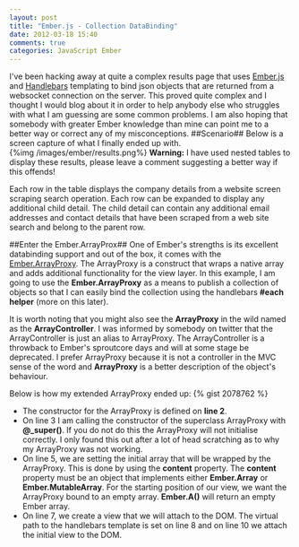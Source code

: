```yaml
---
layout: post
title: "Ember.js - Collection DataBinding"
date: 2012-03-18 15:40
comments: true
categories: JavaScript Ember
---
```

I've been hacking away at quite a complex results page that uses <a href="http://emberjs.com/">Ember.js</a> and <a href="http://www.handlebarsjs.com">Handlebars</a> templating to bind json objects that are returned from a websocket connection on the server.  This proved quite complex and I thought I would blog about it in order to help anybody else who struggles with what I am guessing are some common problems.  I am also hoping that somebody with greater Ember knowledge than mine can point me to a better way or correct any of my misconceptions.
##Scenario##
Below is a screen capture of what I finally ended up with.  
{%img /images/ember/results.png%}
**Warning:** I have used nested tables to display these results, please leave a comment suggesting a better way if this offends!

Each row in the table displays the company details from a website screen scraping search operation.  Each row can be expanded to display any additional child detail.  The child detail can contain any additional email addresses and contact details that have been scraped from a web site search and belong to the parent row.

##Enter the Ember.ArrayProx##
One of Ember's strengths is its excellent databinding support and out of the box, it comes with the <a target="_blank" href="http://ember-docs.herokuapp.com/symbols/Ember.ArrayProxy.html">Ember.ArrayProxy</a>.  The ArrayProxy is a construct that wraps a native array and adds additional functionality for the view layer.  In this example, I am going to use the **Ember.ArrayProxy** as a means to publish a collection of objects so that I can easily bind the collection using the handlebars **#each helper** (more on this later). 

It is worth noting that you might also see the **ArrayProxy** in the wild named as the **ArrayController**.  I was informed by somebody on twitter that the ArrayController is just an alias to ArrayProxy.  The ArrayController is a throwback to Ember's sproutcore days and will at some stage be deprecated.  I prefer ArrayProxy because it is not a controller in the MVC sense of the word and **ArrayProxy** is a better description of the object's behaviour.

Below is how my extended ArrayProxy ended up:
{% gist 2078762 %}

- The constructor for the ArrayProxy is defined on **line 2**.
- On line 3 I am calling the constructor of the superclass ArrayProxy with **@_super()**.  If you do not do this the ArrayProxy will not initialise correctly.  I only found this out after a lot of head scratching as to why my ArrayProxy was not working.
- On line 5, we are setting the initial array that will be wrapped by the ArrayProxy.  This is done by using the **content** property. The **content** property must be an object that implements either **Ember.Array** or **Ember.MutableArray**.  For the starting position of our view, we want the ArrayProxy bound to an empty array.  **Ember.A()** will return an empty Ember array.
- On line 7, we create a view that we will attach to the DOM.  The virtual path to the handlebars template is set on line 8 and on line 10 we attach the initial view to the DOM.

